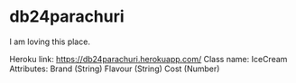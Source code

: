 # db24parachuri
I am loving this place.

Heroku link: <https://db24parachuri.herokuapp.com/>
Class name: IceCream
Attributes:
Brand (String)
Flavour (String)
Cost (Number)
